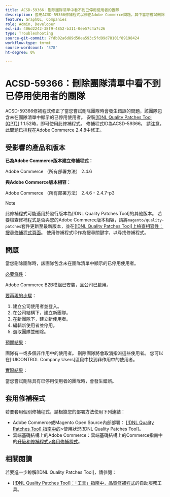 ```yaml
---
title: ACSD-59366：刪除團隊清單中看不到已停用使用者的團隊
description: 套用ACSD-59366修補程式以修正Adobe Commerce問題，其中當您嘗試刪除團隊時會發生錯誤，該團隊包含未在團隊清單中顯示的已停用使用者。
feature: GraphQL, Companies
role: Admin, Developer
exl-id: 406d2242-38f9-4852-b311-0ee57c4a7c26
type: Troubleshooting
source-git-commit: 7fdb02a6d89d50ea593c5fd99d78101f89198424
workflow-type: tm+mt
source-wordcount: '378'
ht-degree: 0%

---
```


# ACSD-59366：刪除團隊清單中看不到已停用使用者的團隊

ACSD-59366修補程式修正了當您嘗試刪除團隊時會發生錯誤的問題，該團隊包含未在團隊清單中顯示的已停用使用者。 安裝[[!DNL Quality Patches Tool (QPT)]](/help/tools/quality-patches-tool/quality-patches-tool-to-self-serve-quality-patches.md) 1.1.52時，即可使用此修補程式。 修補程式ID為ACSD-59366。 請注意，此問題已排程在Adobe Commerce 2.4.8中修正。

## 受影響的產品和版本

**已為Adobe Commerce版本建立修補程式：**

Adobe Commerce （所有部署方法） 2.4.6

**與Adobe Commerce版本相容：**

Adobe Commerce （所有部署方法） 2.4.6 - 2.4.7-p3

>[!NOTE]
>
>此修補程式可能適用於發行版本為[!DNL Quality Patches Tool]的其他版本。 若要檢查修補程式是否與您的Adobe Commerce版本相容，請將`magento/quality-patches`套件更新至最新版本，並在[[!DNL Quality Patches Tool]上檢查相容性：搜尋修補程式頁面](https://experienceleague.adobe.com/tools/commerce-quality-patches/index.html?lang=zh-Hant)。 使用修補程式ID作為搜尋關鍵字，以尋找修補程式。

## 問題

當您刪除團隊時，該團隊包含未在團隊清單中顯示的已停用使用者。

<u>必要條件</u>：

Adobe Commerce B2B模組已安裝，且公司已啟用。

<u>要再現的步驟</u>：

1. 建立公司使用者並登入。
1. 在公司結構下，建立新團隊。
1. 在新團隊下，建立新使用者。
1. 編輯新使用者並停用。
1. 選取團隊並刪除。

<u>預期結果</u>：

團隊有一或多個非作用中的使用者。 刪除團隊將會取消指派這些使用者。 您可以在[!UICONTROL Company Users]區段中找到非作用中的使用者。

<u>實際結果</u>：

當您嘗試刪除具有已停用使用者的團隊時，會發生錯誤。

## 套用修補程式

若要套用個別修補程式，請根據您的部署方法使用下列連結：

* Adobe Commerce或Magento Open Source內部部署： [[!DNL Quality Patches Tool] 指南中的](/help/tools/quality-patches-tool/usage.md)>使用狀況[!DNL Quality Patches Tool]。
* 雲端基礎結構上的Adobe Commerce：雲端基礎結構上的Commerce指南中的[升級和修補程式>套用修補程式](https://experienceleague.adobe.com/docs/commerce-cloud-service/user-guide/develop/upgrade/apply-patches.html?lang=zh-Hant)。

## 相關閱讀

若要進一步瞭解[!DNL Quality Patches Tool]，請參閱：

* [[!DNL Quality Patches Tool]：「工具」指南中，品質修補程式](/help/tools/quality-patches-tool/quality-patches-tool-to-self-serve-quality-patches.md)的自助服務工具。
